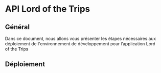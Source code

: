 # API Lord of the Trips

## Général

Dans ce document, nous allons vous présenter les étapes nécessaires aux déploiement de l'environnement de développement pour l’application Lord of the Trips

## Déploiement

